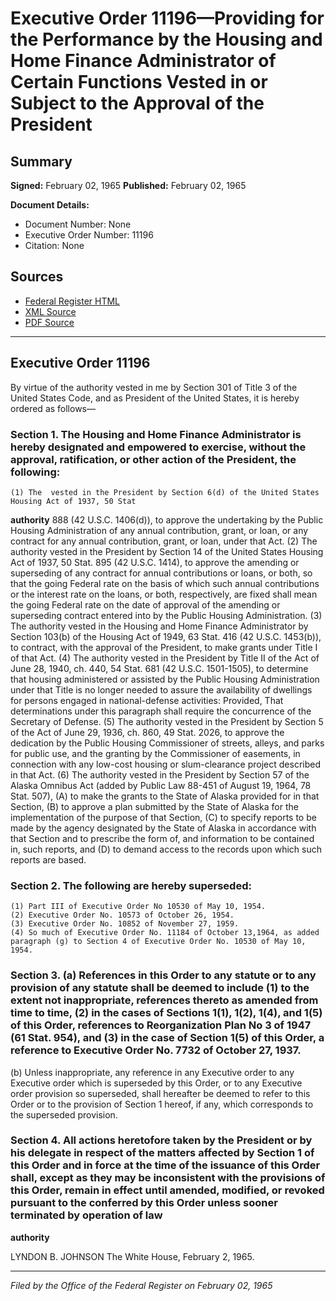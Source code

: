 # Executive Order 11196—Providing for the Performance by the Housing and Home Finance Administrator of Certain Functions Vested in or Subject to the Approval of the President

## Summary

**Signed:** February 02, 1965
**Published:** February 02, 1965

**Document Details:**
- Document Number: None
- Executive Order Number: 11196
- Citation: None

## Sources
- [Federal Register HTML](https://www.presidency.ucsb.edu/documents/executive-order-11196-providing-for-the-performance-the-housing-and-home-finance)
- [XML Source](None)
- [PDF Source](None)

---

## Executive Order 11196

By virtue of the authority vested in me by Section 301 of Title 3 of the United States Code, and as President of the United States, it is hereby ordered as follows—
### Section 1. The Housing and Home Finance Administrator is hereby designated and empowered to exercise, without the approval, ratification, or other action of the President, the following:

    (1) The  vested in the President by Section 6(d) of the United States Housing Act of 1937, 50 Stat
**authority**
 888 (42 U.S.C. 1406(d)), to approve the undertaking by the Public Housing Administration of any annual contribution, grant, or loan, or any contract for any annual contribution, grant, or loan, under that Act.
    (2) The authority vested in the President by Section 14 of the United States Housing Act of 1937, 50 Stat. 895 (42 U.S.C. 1414), to approve the amending or superseding of any contract for annual contributions or loans, or both, so that the going Federal rate on the basis of which such annual contributions or the interest rate on the loans, or both, respectively, are fixed shall mean the going Federal rate on the date of approval of the amending or superseding contract entered into by the Public Housing Administration.
    (3) The authority vested in the Housing and Home Finance Administrator by Section 103(b) of the Housing Act of 1949, 63 Stat. 416 (42 U.S.C. 1453(b)), to contract, with the approval of the President, to make grants under Title I of that Act.
    (4) The authority vested in the President by Title II of the Act of June 28, 1940, ch. 440, 54 Stat. 681 (42 U.S.C. 1501-1505), to determine that housing administered or assisted by the Public Housing Administration under that Title is no longer needed to assure the availability of dwellings for persons engaged in national-defense activities: Provided, That determinations under this paragraph shall require the concurrence of the Secretary of Defense.
    (5) The authority vested in the President by Section 5 of the Act of June 29, 1936, ch. 860, 49 Stat. 2026, to approve the dedication by the Public Housing Commissioner of streets, alleys, and parks for public use, and the granting by the Commissioner of easements, in connection with any low-cost housing or slum-clearance project described in that Act.
    (6) The authority vested in the President by Section 57 of the Alaska Omnibus Act (added by Public Law 88-451 of August 19, 1964, 78 Stat. 507), (A) to make the grants to the State of Alaska provided for in that Section, (B) to approve a plan submitted by the State of Alaska for the implementation of the purpose of that Section, (C) to specify reports to be made by the agency designated by the State of Alaska in accordance with that Section and to prescribe the form of, and information to be contained in, such reports, and (D) to demand access to the records upon which such reports are based.
### Section 2. The following are hereby superseded:

    (1) Part III of Executive Order No 10530 of May 10, 1954.
    (2) Executive Order No. 10573 of October 26, 1954.
    (3) Executive Order No. 10852 of November 27, 1959.
    (4) So much of Executive Order No. 11184 of October 13,1964, as added paragraph (g) to Section 4 of Executive Order No. 10530 of May 10, 1954.
### Section 3. (a) References in this Order to any statute or to any provision of any statute shall be deemed to include (1) to the extent not inappropriate, references thereto as amended from time to time, (2) in the cases of Sections 1(1), 1(2), 1(4), and 1(5) of this Order, references to Reorganization Plan No 3 of 1947 (61 Stat. 954), and (3) in the case of Section 1(5) of this Order, a reference to Executive Order No. 7732 of October 27, 1937.

(b) Unless inappropriate, any reference in any Executive order to any Executive order which is superseded by this Order, or to any Executive order provision so superseded, shall hereafter be deemed to refer to this Order or to the provision of Section 1 hereof, if any, which corresponds to the superseded provision.
### Section 4. All actions heretofore taken by the President or by his delegate in respect of the matters affected by Section 1 of this Order and in force at the time of the issuance of this Order shall, except as they may be inconsistent with the provisions of this Order, remain in effect until amended, modified, or revoked pursuant to the  conferred by this Order unless sooner terminated by operation of law

**authority**

LYNDON B. JOHNSON
The White House,
February 2, 1965.

---

*Filed by the Office of the Federal Register on February 02, 1965*
